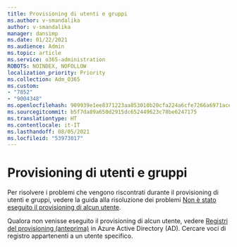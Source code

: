 ```yaml
---
title: Provisioning di utenti e gruppi
ms.author: v-smandalika
author: v-smandalika
manager: dansimp
ms.date: 01/22/2021
ms.audience: Admin
ms.topic: article
ms.service: o365-administration
ROBOTS: NOINDEX, NOFOLLOW
localization_priority: Priority
ms.collection: Adm_O365
ms.custom:
- "7852"
- "9004348"
ms.openlocfilehash: 909939e1ee8371223aa853010b20cfa224a6cfe7266a6971ace10aceadb74e7e
ms.sourcegitcommit: b5f7da89a650d2915dc652449623c78be6247175
ms.translationtype: HT
ms.contentlocale: it-IT
ms.lasthandoff: 08/05/2021
ms.locfileid: "53973017"
---
```

# <a name="provisioning-users-and-groups"></a>Provisioning di utenti e gruppi

Per risolvere i problemi che vengono riscontrati durante il provisioning di utenti e gruppi, vedere la guida alla risoluzione dei problemi [Non è stato eseguito il provisioning di alcun utente](https://docs.microsoft.com/azure/active-directory/app-provisioning/application-provisioning-config-problem-no-users-provisioned).

Qualora non venisse eseguito il provisioning di alcun utente, vedere [Registri del provisioning (anteprima)](https://docs.microsoft.com/azure/active-directory/reports-monitoring/concept-provisioning-logs) in Azure Active Directory (AD). Cercare voci di registro appartenenti a un utente specifico.

